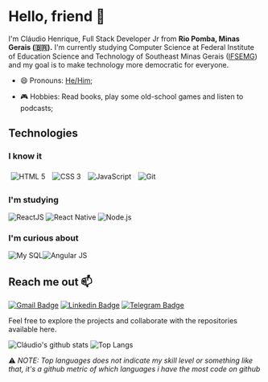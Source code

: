 <!--
**01ch01/01ch01** is a ✨ _special_ ✨ repository because its `README.md` (this file) appears on your GitHub profile.

Here are some ideas to get you started:

- 🔭 I’m currently working on ...
- 🌱 I’m currently learning ...
- 👯 I’m looking to collaborate on ...
- 🤔 I’m looking for help with ...
- 💬 Ask me about ...
- 📫 How to reach me: ...
- 😄 Pronouns: ...
- ⚡ Fun fact: ...
-->

# Hello, friend 👋

I'm Cláudio Henrique, Full Stack Developer Jr from **Rio Pomba, Minas Gerais (🇧🇷).** I'm currently studying Computer Science at Federal Institute of Education Science and Technology of Southeast Minas Gerais ([IFSEMG](https://www.ifsudestemg.edu.br/riopomba)) and my goal is to make technology more democratic for everyone.

- 😄 Pronouns: [He/Him](https://www.mypronouns.org/he-him);

- 🎮 Hobbies: Read books, play some old-school games and listen to podcasts;

## Technologies

### I know it

<div align="left">
  <img style="padding:5px;" src="https://xesque.rocketseat.dev/platform/tech/html5.svg" alt="HTML 5" title="HTML 5"/>
  <img style="padding:5px;" src="https://xesque.rocketseat.dev/platform/tech/css3.svg" alt="CSS 3" title="CSS 3"/>
  <img style="padding:5px;" src="https://xesque.rocketseat.dev/platform/tech/javascript.svg" alt="JavaScript" title="JavaScript"/>
  <img style="padding:5px;" src="https://xesque.rocketseat.dev/platform/tech/git.svg" alt="Git" title="Git"/>
<div/>

### I'm studying

<div align="left">
  <img src="https://xesque.rocketseat.dev/platform/tech/reactjs.svg" alt="ReactJS" title="ReactJS"/>
  <img src="https://xesque.rocketseat.dev/platform/tech/react-native.svg" alt="React Native" title="React Native"/>
  <img src="https://xesque.rocketseat.dev/platform/tech/node.svg" alt="Node.js" title="Node.js"/>
<div/>


### I'm curious about

<img src="https://xesque.rocketseat.dev/platform/tech/mysql.svg" alt="My SQL" title="My SQL"/><img src="https://xesque.rocketseat.dev/platform/tech/angularjs.svg" alt="Angular JS" title="Angular JS"/>

## Reach me out 📫

[![Gmail Badge](https://img.shields.io/badge/-gmail-c14438?style=for-the-badge&logo=Gmail&logoColor=white)](mailto:00claudio.henrique@gmail.com 'Connect via Email')
[![Linkedin Badge](https://img.shields.io/badge/-LinkedIn-0072b1?style=for-the-badge&logo=Linkedin&logoColor=white)](https://www.linkedin.com/in/01ch01/ 'Connect on LinkedIn')
[![Telegram Badge](https://img.shields.io/badge/-Telegram-0088CC?style=for-the-badge&logo=Telegram&logoColor=white)](https://t.me/claudio_henrique 'Contact on Telegram')

Feel free to explore the projects and collaborate with the repositories available here.

![Cláudio's github stats](https://github-readme-stats.vercel.app/api?username=01ch01&count_private=true&show_icons=true&theme=vision-friendly-dark&hide=stars)
![Top Langs](https://github-readme-stats.vercel.app/api/top-langs/?username=01ch01&layout=compact&theme=vision-friendly-dark)

⚠️ _NOTE: Top languages does not indicate my skill level or something like that, it's a github metric of which languages i have the most code on github_
